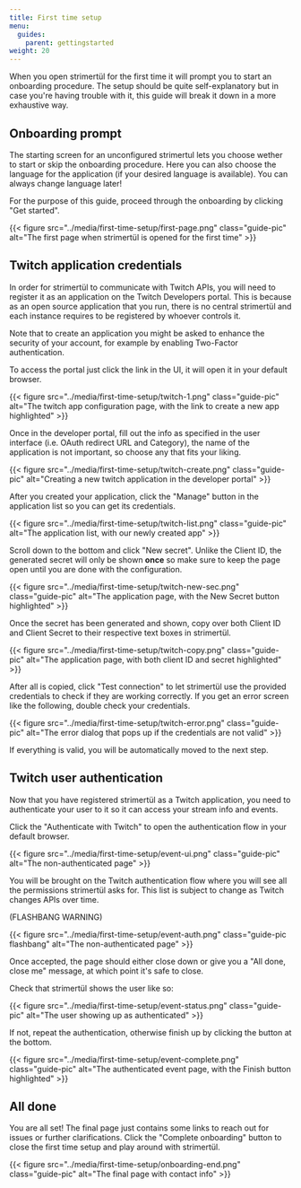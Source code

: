 ```yaml
---
title: First time setup
menu:
  guides:
    parent: gettingstarted
weight: 20
---
```


When you open strimertül for the first time it will prompt you to start an onboarding procedure. The setup should be quite self-explanatory but in case you're having trouble with it, this guide will break it down in a more exhaustive way.

## Onboarding prompt

The starting screen for an unconfigured strimertul lets you choose wether to start or skip the onboarding procedure. Here you can also choose the language for the application (if your desired language is available). You can always change language later!

For the purpose of this guide, proceed through the onboarding by clicking "Get started".

{{< figure src="../media/first-time-setup/first-page.png" class="guide-pic" alt="The first page when strimertül is opened for the first time" >}}

## Twitch application credentials

In order for strimertül to communicate with Twitch APIs, you will need to register it as an application on the Twitch Developers portal. This is because as an open source application that you run, there is no central strimertül and each instance requires to be registered by whoever controls it.

Note that to create an application you might be asked to enhance the security of your account, for example by enabling Two-Factor authentication.

To access the portal just click the link in the UI, it will open it in your default browser.

{{< figure src="../media/first-time-setup/twitch-1.png" class="guide-pic" alt="The twitch app configuration page, with the link to create a new app highlighted" >}}

Once in the developer portal, fill out the info as specified in the user interface (i.e. OAuth redirect URL and Category), the name of the application is not important, so choose any that fits your liking.

{{< figure src="../media/first-time-setup/twitch-create.png" class="guide-pic" alt="Creating a new twitch application in the developer portal" >}}

After you created your application, click the "Manage" button in the application list so you can get its credentials.

{{< figure src="../media/first-time-setup/twitch-list.png" class="guide-pic" alt="The application list, with our newly created app" >}}

Scroll down to the bottom and click "New secret". Unlike the Client ID, the generated secret will only be shown **once** so make sure to keep the page open until you are done with the configuration.

{{< figure src="../media/first-time-setup/twitch-new-sec.png" class="guide-pic" alt="The application page, with the New Secret button highlighted" >}}

Once the secret has been generated and shown, copy over both Client ID and Client Secret to their respective text boxes in strimertül.

{{< figure src="../media/first-time-setup/twitch-copy.png" class="guide-pic" alt="The application page, with both client ID and secret highlighted" >}}

After all is copied, click "Test connection" to let strimertül use the provided credentials to check if they are working correctly. If you get an error screen like the following, double check your credentials.

{{< figure src="../media/first-time-setup/twitch-error.png" class="guide-pic" alt="The error dialog that pops up if the credentials are not valid" >}}

If everything is valid, you will be automatically moved to the next step.

## Twitch user authentication

Now that you have registered strimertül as a Twitch application, you need to authenticate your user to it so it can access your stream info and events.

Click the "Authenticate with Twitch" to open the authentication flow in your default browser.

{{< figure src="../media/first-time-setup/event-ui.png" class="guide-pic" alt="The non-authenticated page" >}}

You will be brought on the Twitch authentication flow where you will see all the permissions strimertül asks for. This list is subject to change as Twitch changes APIs over time.

(FLASHBANG WARNING)

{{< figure src="../media/first-time-setup/event-auth.png" class="guide-pic flashbang" alt="The non-authenticated page" >}}

Once accepted, the page should either close down or give you a "All done, close me" message, at which point it's safe to close.

Check that strimertül shows the user like so:

{{< figure src="../media/first-time-setup/event-status.png" class="guide-pic" alt="The user showing up as authenticated" >}}

If not, repeat the authentication, otherwise finish up by clicking the button at the bottom.

{{< figure src="../media/first-time-setup/event-complete.png" class="guide-pic" alt="The authenticated event page, with the Finish button highlighted" >}}

## All done

You are all set! The final page just contains some links to reach out for issues or further clarifications. Click the "Complete onboarding" button to close the first time setup and play around with strimertül.

{{< figure src="../media/first-time-setup/onboarding-end.png" class="guide-pic" alt="The final page with contact info" >}}

